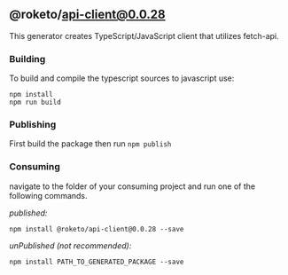 ## @roketo/api-client@0.0.28

This generator creates TypeScript/JavaScript client that utilizes fetch-api.

### Building

To build and compile the typescript sources to javascript use:
```
npm install
npm run build
```

### Publishing

First build the package then run ```npm publish```

### Consuming

navigate to the folder of your consuming project and run one of the following commands.

_published:_

```
npm install @roketo/api-client@0.0.28 --save
```

_unPublished (not recommended):_

```
npm install PATH_TO_GENERATED_PACKAGE --save

